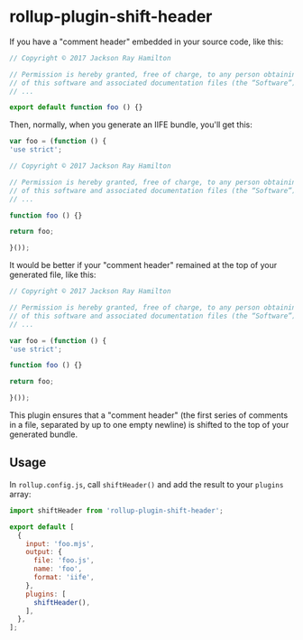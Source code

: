 # rollup-plugin-shift-header

If you have a "comment header" embedded in your source code, like this:

```js
// Copyright © 2017 Jackson Ray Hamilton

// Permission is hereby granted, free of charge, to any person obtaining a copy
// of this software and associated documentation files (the “Software”), to deal
// ...

export default function foo () {}
```

Then, normally, when you generate an IIFE bundle, you'll get this:

```js
var foo = (function () {
'use strict';

// Copyright © 2017 Jackson Ray Hamilton

// Permission is hereby granted, free of charge, to any person obtaining a copy
// of this software and associated documentation files (the “Software”), to deal
// ...

function foo () {}

return foo;

}());
```

It would be better if your "comment header" remained at the top of your
generated file, like this:

```js
// Copyright © 2017 Jackson Ray Hamilton

// Permission is hereby granted, free of charge, to any person obtaining a copy
// of this software and associated documentation files (the “Software”), to deal
// ...

var foo = (function () {
'use strict';

function foo () {}

return foo;

}());
```

This plugin ensures that a "comment header" (the first series of comments in a
file, separated by up to one empty newline) is shifted to the top of your
generated bundle.

## Usage

In `rollup.config.js`, call `shiftHeader()` and add the result to your `plugins`
array:

```js
import shiftHeader from 'rollup-plugin-shift-header';

export default [
  {
    input: 'foo.mjs',
    output: {
      file: 'foo.js',
      name: 'foo',
      format: 'iife',
    },
    plugins: [
      shiftHeader(),
    ],
  },
];
```
